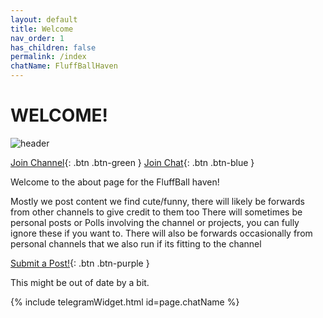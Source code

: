 ```yaml
---
layout: default
title: Welcome
nav_order: 1
has_children: false
permalink: /index
chatName: FluffBallHaven
---
```


# WELCOME!
![header](https://capsule-render.vercel.app/api?type=waving&color=auto&height=300&section=header&text=The%20FluffBall%20Haven&fontSize=90)


[Join Channel](https://t.me/fluffballhaven){: .btn .btn-green }
[Join Chat](https://t.me/fluffballhavenchat){: .btn .btn-blue }

Welcome to the about page for the FluffBall haven!

Mostly we post content we find cute/funny, there will likely be forwards from other channels to give credit to them too
There will sometimes be personal posts or Polls involving the channel or projects, you can fully ignore these if you want to.
There will also be forwards occasionally from personal channels that we also run if its fitting to the channel

[Submit a Post!](https://t.me/fluffballhavensub_bot){: .btn .btn-purple }

This might be out of date by a bit.

{% include telegramWidget.html id=page.chatName %}
